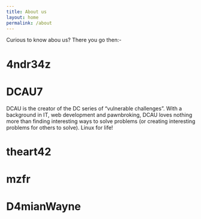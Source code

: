 ```yaml
---
title: About us
layout: home
permalink: /about
---
```


Curious to know abou us? There you go then:-

# 4ndr34z

# DCAU7

DCAU is the creator of the DC series of “vulnerable challenges”. With a background in IT, web development and pawnbroking, DCAU loves nothing more than finding interesting ways to solve problems (or creating interesting problems for others to solve). Linux for life!

# theart42

# mzfr

# D4mianWayne 
